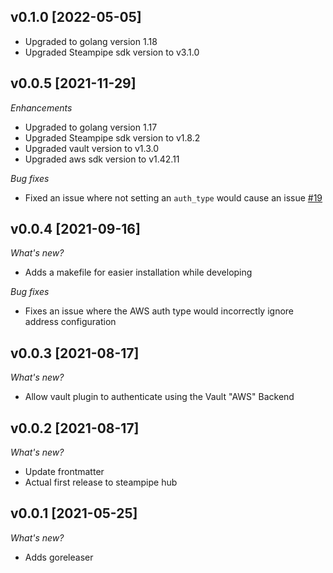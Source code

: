 ## v0.1.0 [2022-05-05]
- Upgraded to golang version 1.18
- Upgraded Steampipe sdk version to v3.1.0

## v0.0.5 [2021-11-29]

_Enhancements_
- Upgraded to golang version 1.17
- Upgraded Steampipe sdk version to v1.8.2
- Upgraded vault version to v1.3.0
- Upgraded aws sdk version to v1.42.11

_Bug fixes_
- Fixed an issue where not setting an `auth_type` would cause an issue [#19](https://github.com/theapsgroup/steampipe-plugin-vault/issues/19)

## v0.0.4 [2021-09-16]

_What's new?_
- Adds a makefile for easier installation while developing

_Bug fixes_
- Fixes an issue where the AWS auth type would incorrectly ignore address configuration

## v0.0.3 [2021-08-17]

_What's new?_

- Allow vault plugin to authenticate using the Vault "AWS" Backend

## v0.0.2 [2021-08-17]

_What's new?_

- Update frontmatter
- Actual first release to steampipe hub

## v0.0.1 [2021-05-25]

_What's new?_

- Adds goreleaser
